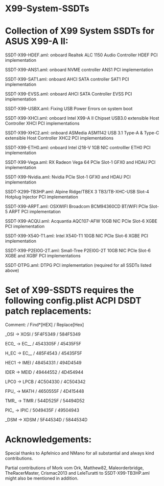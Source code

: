 # X99-System-SSDTs

# Collection of X99 System SSDTs for ASUS X99-A II:

SSDT-X99-HDEF.aml: onboard Realtek ALC 1150 Audio Controller HDEF PCI implementation

SSDT-X99-ANS1.aml: onboard NVME controller ANS1 PCI implementation

SSDT-X99-SAT1.aml: onboard AHCI SATA controller SAT1 PCI implementation

SSDT-X99-EVSS.aml: onboard AHCI SATA Controller EVSS PCI implementation

SSDT-X99-USBX.aml: Fixing USB Power Errors on system boot

SSDT-X99-XHCI.aml: onboard Intel X99-A II Chipset USB3.0 extensible Host Controller XHCI PCI implementations

SSDT-X99-XHC2.aml: onboard ASMedia ASM1142 USB 3.1 Type-A & Type-C extensible Host Controller XHC2 PCI implementations

SSDT-X99-ETH0.aml: onboard Intel i218-V 1GB NIC controlller ETH0 PCI implementation

SSDT-X99-Vega.aml: RX Radeon Vega 64 PCIe Slot-1 GFX0 and HDAU PCI implementation

SSDT-X99-Nvidia.aml: Nvidia PCIe Slot-1 GFX0 and HDAU PCI implementation

SSDT-X299-TB3HP.aml: Alpine Ridge/TBEX 3 TB3/TB-XHC-USB Slot-4 Hotplug Injector PCI implementation

SSDT-X99-ARPT.aml: OSXWIFI Broadcom BCM94360CD BT/WIFI PCIe Slot-5 ARPT PCI implementation

SSDT-X99-ACQU.aml: Acquantia AQC107-AFW 10GB NIC PCIe Slot-6 XGBE PCI implementation

SSDT-X99-X540-T1.aml: Intel X540-T1 10GB NIC PCIe Slot-6 XGBE PCI implementation

SSDT-X99-P2EI0G-2T.aml: Small-Tree P2EI0G-2T 10GB NIC PCIe Slot-6 XGBE and XGBF PCI implementations

SSDT-DTPG.aml: DTPG PCI implementation (required for all SSDTs listed above)


# Set of X99-SSDTS requires the following config.plist ACPI DSDT patch replacements:

Comment: / Find*[HEX] / Replace[Hex]

_OSI -> XOSI / 5F4F5349 / 584F5349

EC0_ -> EC__ / 4543305F / 45435F5F

H_EC -> EC__ / 485F4543 / 45435F5F

HEC1 -> IMEI / 48454331 / 494D4549

IDER -> MEID / 49444552 / 4D454944

LPC0 -> LPCB / 4C504330 / 4C504342

FPU_ -> MATH / 4650555F / 4D415448

TMR_ -> TIMR / 544D525F / 54494D52

PIC_ -> IPIC / 5049435F / 49504943

_DSM -> XDSM / 5F44534D / 5844534D


# Acknowledgements: 

Special thanks to Apfelnico and NMano for all substantial and always kind contributions. 

Partial contributions of Mork vom Ork, Matthew82, Maleorderbridge, TheRacerMaster, Crismac2013 and LeleTuratti to SSDT-X99-TB3HP.aml might also be mentioned in addition.
